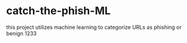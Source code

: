 # catch-the-phish-ML
this project utilizes machine learning to categorize URLs as phishing or benign
1233
